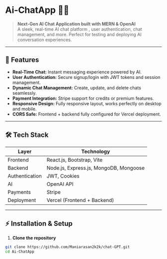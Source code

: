 # Ai-ChatApp 🤖💬

> **Next-Gen AI Chat Application built with MERN & OpenAI**  
> A sleek, real-time AI chat platform , user authentication, chat management, and more. Perfect for testing and deploying AI conversation experiences.

---

## 🚀 Features

- **Real-Time Chat:** Instant messaging experience powered by AI.  
- **User Authentication:** Secure signup/login with JWT tokens and session management.  
- **Dynamic Chat Management:** Create, update, and delete chats seamlessly.  
- **Payment Integration:** Stripe support for credits or premium features.  
- **Responsive Design:** Fully responsive layout, works perfectly on desktop and mobile.  
- **CORS Safe:** Frontend + backend fully configured for Vercel deployment.  

---

## 🛠 Tech Stack

| Layer         | Technology |
|---------------|------------|
| Frontend      | React.js, Bootstrap, Vite |
| Backend       | Node.js, Express.js, MongoDB, Mongoose |
| Authentication| JWT, Cookies |
| AI            | OpenAI API |
| Payments      | Stripe |
| Deployment    | Vercel (Frontend + Backend) |

---

## ⚡ Installation & Setup

1. **Clone the repository**
```bash
git clone https://github.com/Maniarasan2k2k/chat-GPT.git
cd Ai-ChatApp
